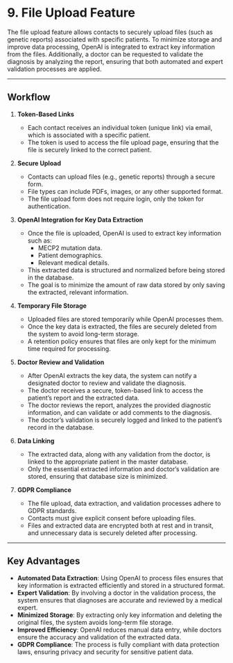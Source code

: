 # 9. File Upload Feature

The file upload feature allows contacts to securely upload files (such as genetic reports) associated with specific patients. To minimize storage and improve data processing, OpenAI is integrated to extract key information from the files. Additionally, a doctor can be requested to validate the diagnosis by analyzing the report, ensuring that both automated and expert validation processes are applied.

---

## Workflow

1. **Token-Based Links**
   - Each contact receives an individual token (unique link) via email, which is associated with a specific patient.
   - The token is used to access the file upload page, ensuring that the file is securely linked to the correct patient.

2. **Secure Upload**
   - Contacts can upload files (e.g., genetic reports) through a secure form.
   - File types can include PDFs, images, or any other supported format.
   - The file upload form does not require login, only the token for authentication.

3. **OpenAI Integration for Key Data Extraction**
   - Once the file is uploaded, OpenAI is used to extract key information such as:
     - MECP2 mutation data.
     - Patient demographics.
     - Relevant medical details.
   - This extracted data is structured and normalized before being stored in the database.
   - The goal is to minimize the amount of raw data stored by only saving the extracted, relevant information.

4. **Temporary File Storage**
   - Uploaded files are stored temporarily while OpenAI processes them.
   - Once the key data is extracted, the files are securely deleted from the system to avoid long-term storage.
   - A retention policy ensures that files are only kept for the minimum time required for processing.

5. **Doctor Review and Validation**
   - After OpenAI extracts the key data, the system can notify a designated doctor to review and validate the diagnosis.
   - The doctor receives a secure, token-based link to access the patient’s report and the extracted data.
   - The doctor reviews the report, analyzes the provided diagnostic information, and can validate or add comments to the diagnosis.
   - The doctor’s validation is securely logged and linked to the patient’s record in the database.

6. **Data Linking**
   - The extracted data, along with any validation from the doctor, is linked to the appropriate patient in the master database.
   - Only the essential extracted information and doctor’s validation are stored, ensuring that database size is minimized.

7. **GDPR Compliance**
   - The file upload, data extraction, and validation processes adhere to GDPR standards.
   - Contacts must give explicit consent before uploading files.
   - Files and extracted data are encrypted both at rest and in transit, and unnecessary data is securely deleted after processing.

---

## Key Advantages
- **Automated Data Extraction**: Using OpenAI to process files ensures that key information is extracted efficiently and stored in a structured format.
- **Expert Validation**: By involving a doctor in the validation process, the system ensures that diagnoses are accurate and reviewed by a medical expert.
- **Minimized Storage**: By extracting only key information and deleting the original files, the system avoids long-term file storage.
- **Improved Efficiency**: OpenAI reduces manual data entry, while doctors ensure the accuracy and validation of the extracted data.
- **GDPR Compliance**: The process is fully compliant with data protection laws, ensuring privacy and security for sensitive patient data.